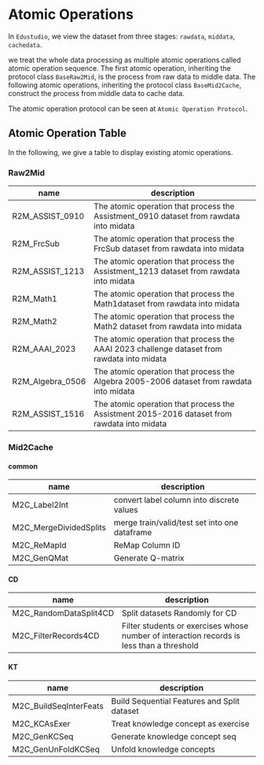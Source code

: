 # Atomic Operations

In `Edustudio`, we view the dataset from three stages: `rawdata`, `middata`, `cachedata`.

 we treat the whole data processing as multiple atomic operations called atomic operation sequence. 
The first atomic operation, inheriting the protocol class `BaseRaw2Mid`, is the process from raw data to middle data.
The following atomic operations, inheriting the protocol class `BaseMid2Cache`,  construct the process from middle data to cache data.

The atomic operation protocol can be seen at `Atomic Operation Protocol`.



## Atomic Operation Table

In the following, we give a table to display existing atomic operations.

### Raw2Mid

| name            | description                                                  |
| --------------- | ------------------------------------------------------------ |
| R2M_ASSIST_0910 | The atomic operation that process the Assistment_0910 dataset from rawdata into midata |
| R2M_FrcSub      | The atomic operation that process the FrcSub dataset from rawdata into midata |
| R2M_ASSIST_1213 | The atomic operation that process the Assistment_1213 dataset from rawdata into midata |
| R2M_Math1       | The atomic operation that process the Math1dataset from rawdata into midata |
| R2M_Math2       | The atomic operation that process the Math2 dataset from rawdata into midata |
| R2M_AAAI_2023   | The atomic operation that process the AAAI 2023 challenge dataset from rawdata into midata |
| R2M_Algebra_0506 | The atomic operation that process the Algebra 2005-2006 dataset from rawdata into midata |
| R2M_ASSIST_1516 | The atomic operation that process the Assistment 2015-2016 dataset from rawdata into midata |

### Mid2Cache

#### common

| name                   | description                                   |
| ---------------------- | --------------------------------------------- |
| M2C_Label2Int          | convert label column into discrete values     |
| M2C_MergeDividedSplits | merge train/valid/test set into one dataframe |
| M2C_ReMapId            | ReMap Column ID                               |
| M2C_GenQMat            | Generate Q-matrix                             |

#### CD

| name                   | description                                                  |
| ---------------------- | ------------------------------------------------------------ |
| M2C_RandomDataSplit4CD | Split datasets Randomly for CD                               |
| M2C_FilterRecords4CD   | Filter students or exercises whose number of interaction records is less than a threshold |

#### KT

| name                   | description                                 |
| ---------------------- | ------------------------------------------- |
| M2C_BuildSeqInterFeats | Build Sequential Features and Split dataset |
| M2C_KCAsExer          | Treat knowledge concept as exercise         |
| M2C_GenKCSeq          | Generate knowledge concept seq              |
| M2C_GenUnFoldKCSeq    | Unfold knowledge concepts                   |

